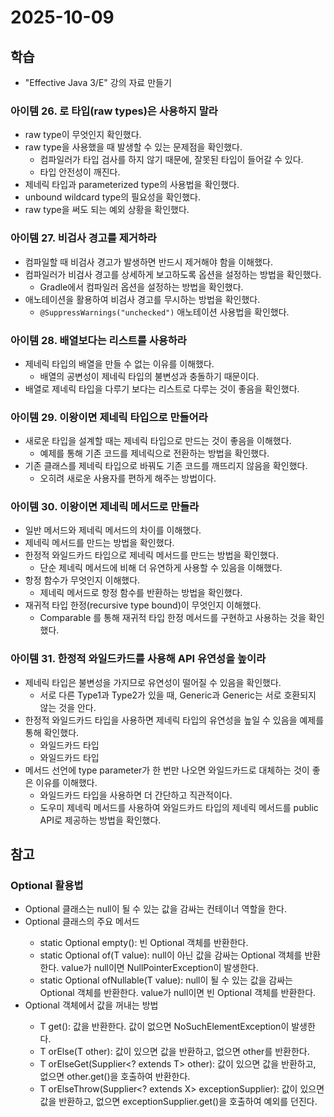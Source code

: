 # 2025-10-09

## 학습

- "Effective Java 3/E" 강의 자료 만들기
    

### 아이템 26. 로 타입(raw types)은 사용하지 말라

- raw type이 무엇인지 확인했다.
- raw type을 사용했을 때 발생할 수 있는 문제점을 확인했다.
  - 컴파일러가 타입 검사를 하지 않기 때문에, 잘못된 타입이 들어갈 수 있다.
  - 타입 안전성이 깨진다.
- 제네릭 타입과 parameterized type의 사용법을 확인했다.
- unbound wildcard type의 필요성을 확인했다.
- raw type을 써도 되는 예외 상황을 확인했다.

### 아이템 27. 비검사 경고를 제거하라

- 컴파일할 때 비검사 경고가 발생하면 반드시 제거해야 함을 이해했다.
- 컴파일러가 비검사 경고를 상세하게 보고하도록 옵션을 설정하는 방법을 확인했다.
  - Gradle에서 컴파일러 옵션을 설정하는 방법을 확인했다.
- 애노테이션을 활용하여 비검사 경고를 무시하는 방법을 확인했다.
  - `@SuppressWarnings("unchecked")` 애노테이션 사용법을 확인했다.

### 아이템 28. 배열보다는 리스트를 사용하라

- 제네릭 타입의 배열을 만들 수 없는 이유를 이해했다.
  - 배열의 공변성이 제네릭 타입의 불변성과 충돌하기 때문이다.
- 배열로 제네릭 타입을 다루기 보다는 리스트로 다루는 것이 좋음을 확인했다.

### 아이템 29. 이왕이면 제네릭 타입으로 만들어라

- 새로운 타입을 설계할 때는 제네릭 타입으로 만드는 것이 좋음을 이해했다.
  - 예제를 통해 기존 코드를 제네릭으로 전환하는 방법을 확인했다.
- 기존 클래스를 제네릭 타입으로 바꿔도 기존 코드를 깨뜨리지 않음을 확인했다.
  - 오히려 새로운 사용자를 편하게 해주는 방법이다.

### 아이템 30. 이왕이면 제네릭 메서드로 만들라

- 일반 메서드와 제네릭 메서드의 차이를 이해했다.
- 제네릭 메서드를 만드는 방법을 확인했다.
- 한정적 와일드카드 타입으로 제네릭 메서드를 만드는 방법을 확인했다.
  - 단순 제네릭 메서드에 비해 더 유연하게 사용할 수 있음을 이해했다.
- 항정 함수가 무엇인지 이해했다.
  - 제네릭 메서드로 항정 함수를 반환하는 방법을 확인했다.
- 재귀적 타입 한정(recursive type bound)이 무엇인지 이해했다.
  - Comparable<T> 를 통해 재귀적 타입 한정 메서드를 구현하고 사용하는 것을 확인했다.

### 아이템 31. 한정적 와일드카드를 사용해 API 유연성을 높이라

- 제네릭 타입은 불변성을 가지므로 유연성이 떨어질 수 있음을 확인했다.
  - 서로 다른 Type1과 Type2가 있을 때, Generic<Type1>과 Generic<Type2>는 서로 호환되지 않는 것을 안다.
- 한정적 와일드카드 타입을 사용하면 제네릭 타입의 유연성을 높일 수 있음을 예제를 통해 확인했다.
  - <? extends T> 와일드카드 타입
  - <? super T> 와일드카드 타입
- 메서드 선언에 type parameter가 한 번만 나오면 와일드카드로 대체하는 것이 좋은 이유를 이해했다.
  - 와일드카드 타입을 사용하면 더 간단하고 직관적이다.
  - 도우미 제네릭 메서드를 사용하여 와일드카드 타입의 제네릭 메서드를 public API로 제공하는 방법을 확인했다.

## 참고

### Optional<T> 활용법

- Optional<T> 클래스는 null이 될 수 있는 값을 감싸는 컨테이너 역할을 한다.
- Optional<T> 클래스의 주요 메서드
  - static <T> Optional<T> empty(): 빈 Optional 객체를 반환한다.
  - static <T> Optional<T> of(T value): null이 아닌 값을 감싸는 Optional 객체를 반환한다. value가 null이면 NullPointerException이 발생한다.
  - static <T> Optional<T> ofNullable(T value): null이 될 수 있는 값을 감싸는 Optional 객체를 반환한다. value가 null이면 빈 Optional 객체를 반환한다.
- Optional<T> 객체에서 값을 꺼내는 방법
  - T get(): 값을 반환한다. 값이 없으면 NoSuchElementException이 발생한다.
  - T orElse(T other): 값이 있으면 값을 반환하고, 없으면 other를 반환한다.
  - T orElseGet(Supplier<? extends T> other): 값이 있으면 값을 반환하고, 없으면 other.get()을 호출하여 반환한다.
  - <X extends Throwable> T orElseThrow(Supplier<? extends X> exceptionSupplier): 값이 있으면 값을 반환하고, 없으면 exceptionSupplier.get()을 호출하여 예외를 던진다.